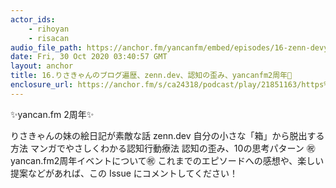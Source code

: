 ```yaml
---
actor_ids:
    - rihoyan
    - risacan
audio_file_path: https://anchor.fm/yancanfm/embed/episodes/16-zenn-devyancanfm2-elpbir
date: Fri, 30 Oct 2020 03:40:57 GMT
layout: anchor
title: 16.りさきゃんのブログ遍歴、zenn.dev、認知の歪み、yancanfm2周年🎉
enclosure_url: https://anchor.fm/s/ca24318/podcast/play/21851163/https%3A%2F%2Fd3ctxlq1ktw2nl.cloudfront.net%2Fstaging%2F2020-9-30%2F123629303-44100-2-75db051397c3f.m4a
---
```

✨yancan.fm 2周年✨

りさきゃんの妹の絵日記が素敵な話
zenn.dev
自分の小さな「箱」から脱出する方法
マンガでやさしくわかる認知行動療法
認知の歪み、10の思考パターン
㊗️yancan.fm2周年イベントについて㊗️
これまでのエピソードへの感想や、楽しい提案などがあれば、この Issue にコメントしてください！
  